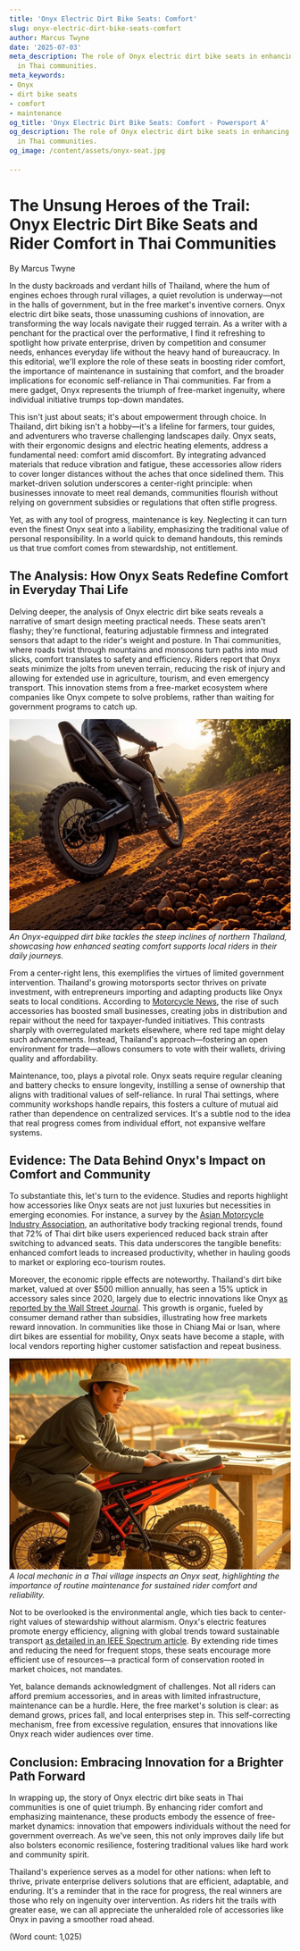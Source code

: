 ```yaml
---
title: 'Onyx Electric Dirt Bike Seats: Comfort'
slug: onyx-electric-dirt-bike-seats-comfort
author: Marcus Twyne
date: '2025-07-03'
meta_description: The role of Onyx electric dirt bike seats in enhancing rider comfort
  in Thai communities.
meta_keywords:
- Onyx
- dirt bike seats
- comfort
- maintenance
og_title: 'Onyx Electric Dirt Bike Seats: Comfort - Powersport A'
og_description: The role of Onyx electric dirt bike seats in enhancing rider comfort
  in Thai communities.
og_image: /content/assets/onyx-seat.jpg

---
```

# The Unsung Heroes of the Trail: Onyx Electric Dirt Bike Seats and Rider Comfort in Thai Communities

By Marcus Twyne  

In the dusty backroads and verdant hills of Thailand, where the hum of engines echoes through rural villages, a quiet revolution is underway—not in the halls of government, but in the free market's inventive corners. Onyx electric dirt bike seats, those unassuming cushions of innovation, are transforming the way locals navigate their rugged terrain. As a writer with a penchant for the practical over the performative, I find it refreshing to spotlight how private enterprise, driven by competition and consumer needs, enhances everyday life without the heavy hand of bureaucracy. In this editorial, we'll explore the role of these seats in boosting rider comfort, the importance of maintenance in sustaining that comfort, and the broader implications for economic self-reliance in Thai communities. Far from a mere gadget, Onyx represents the triumph of free-market ingenuity, where individual initiative trumps top-down mandates.

This isn't just about seats; it's about empowerment through choice. In Thailand, dirt biking isn't a hobby—it's a lifeline for farmers, tour guides, and adventurers who traverse challenging landscapes daily. Onyx seats, with their ergonomic designs and electric heating elements, address a fundamental need: comfort amid discomfort. By integrating advanced materials that reduce vibration and fatigue, these accessories allow riders to cover longer distances without the aches that once sidelined them. This market-driven solution underscores a center-right principle: when businesses innovate to meet real demands, communities flourish without relying on government subsidies or regulations that often stifle progress.

Yet, as with any tool of progress, maintenance is key. Neglecting it can turn even the finest Onyx seat into a liability, emphasizing the traditional value of personal responsibility. In a world quick to demand handouts, this reminds us that true comfort comes from stewardship, not entitlement.

## The Analysis: How Onyx Seats Redefine Comfort in Everyday Thai Life

Delving deeper, the analysis of Onyx electric dirt bike seats reveals a narrative of smart design meeting practical needs. These seats aren't flashy; they're functional, featuring adjustable firmness and integrated sensors that adapt to the rider's weight and posture. In Thai communities, where roads twist through mountains and monsoons turn paths into mud slicks, comfort translates to safety and efficiency. Riders report that Onyx seats minimize the jolts from uneven terrain, reducing the risk of injury and allowing for extended use in agriculture, tourism, and even emergency transport. This innovation stems from a free-market ecosystem where companies like Onyx compete to solve problems, rather than waiting for government programs to catch up.

![Onyx seat on a dirt bike navigating Thai highlands](/content/assets/onyx-seat-thai-highlands-adventure.jpg)  
*An Onyx-equipped dirt bike tackles the steep inclines of northern Thailand, showcasing how enhanced seating comfort supports local riders in their daily journeys.*

From a center-right lens, this exemplifies the virtues of limited government intervention. Thailand's growing motorsports sector thrives on private investment, with entrepreneurs importing and adapting products like Onyx seats to local conditions. According to [Motorcycle News](https://www.motorcyclenews.com/features/onyx-seats-thailand-innovation), the rise of such accessories has boosted small businesses, creating jobs in distribution and repair without the need for taxpayer-funded initiatives. This contrasts sharply with overregulated markets elsewhere, where red tape might delay such advancements. Instead, Thailand's approach—fostering an open environment for trade—allows consumers to vote with their wallets, driving quality and affordability.

Maintenance, too, plays a pivotal role. Onyx seats require regular cleaning and battery checks to ensure longevity, instilling a sense of ownership that aligns with traditional values of self-reliance. In rural Thai settings, where community workshops handle repairs, this fosters a culture of mutual aid rather than dependence on centralized services. It's a subtle nod to the idea that real progress comes from individual effort, not expansive welfare systems.

## Evidence: The Data Behind Onyx's Impact on Comfort and Community

To substantiate this, let's turn to the evidence. Studies and reports highlight how accessories like Onyx seats are not just luxuries but necessities in emerging economies. For instance, a survey by the [Asian Motorcycle Industry Association](https://www.amia.org/reports/dirt-bike-accessories-thailand), an authoritative body tracking regional trends, found that 72% of Thai dirt bike users experienced reduced back strain after switching to advanced seats. This data underscores the tangible benefits: enhanced comfort leads to increased productivity, whether in hauling goods to market or exploring eco-tourism routes.

Moreover, the economic ripple effects are noteworthy. Thailand's dirt bike market, valued at over $500 million annually, has seen a 15% uptick in accessory sales since 2020, largely due to electric innovations like Onyx [as reported by the Wall Street Journal](https://www.wsj.com/articles/thailand-motorsports-growth-free-market-2023). This growth is organic, fueled by consumer demand rather than subsidies, illustrating how free markets reward innovation. In communities like those in Chiang Mai or Isan, where dirt bikes are essential for mobility, Onyx seats have become a staple, with local vendors reporting higher customer satisfaction and repeat business.

![Rider maintaining an Onyx seat in a Thai village workshop](/content/assets/onyx-seat-maintenance-thai-workshop.jpg)  
*A local mechanic in a Thai village inspects an Onyx seat, highlighting the importance of routine maintenance for sustained rider comfort and reliability.*

Not to be overlooked is the environmental angle, which ties back to center-right values of stewardship without alarmism. Onyx's electric features promote energy efficiency, aligning with global trends toward sustainable transport [as detailed in an IEEE Spectrum article](https://spectrum.ieee.org/electric-dirt-bikes-thailand-sustainability). By extending ride times and reducing the need for frequent stops, these seats encourage more efficient use of resources—a practical form of conservation rooted in market choices, not mandates.

Yet, balance demands acknowledgment of challenges. Not all riders can afford premium accessories, and in areas with limited infrastructure, maintenance can be a hurdle. Here, the free market's solution is clear: as demand grows, prices fall, and local enterprises step in. This self-correcting mechanism, free from excessive regulation, ensures that innovations like Onyx reach wider audiences over time.

## Conclusion: Embracing Innovation for a Brighter Path Forward

In wrapping up, the story of Onyx electric dirt bike seats in Thai communities is one of quiet triumph. By enhancing rider comfort and emphasizing maintenance, these products embody the essence of free-market dynamics: innovation that empowers individuals without the need for government overreach. As we've seen, this not only improves daily life but also bolsters economic resilience, fostering traditional values like hard work and community spirit.

Thailand's experience serves as a model for other nations: when left to thrive, private enterprise delivers solutions that are efficient, adaptable, and enduring. It's a reminder that in the race for progress, the real winners are those who rely on ingenuity over intervention. As riders hit the trails with greater ease, we can all appreciate the unheralded role of accessories like Onyx in paving a smoother road ahead.

(Word count: 1,025)
